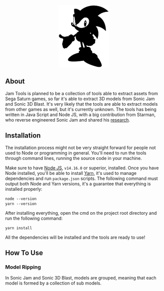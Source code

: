 <center>
  <img src="logo.png" height=200 />
</center>

## About

Jam Tools is planned to be a collection of tools able to extract assets from Sega Saturn games, so far it's able to extract 3D models from Sonic Jam and Sonic 3D Blast. It's very likely that the tools are able to extract models from other games as well, but it's currently unknown. The tools has being written in Java Script and Node JS, with a big contribution from Starman, who reverse engineered Sonic Jam and shared his [research](http://info.sonicretro.org/SCHG:Sonic_Jam).

## Installation

The installation process might not be very straight forward for people not used to Node or programming in general. You'll need to run the tools through command lines, running the source code in your machine.

Make sure to have [Node JS](https://nodejs.org), `v14.16.0` or superior, installed. Once you have Node installed, you'll be able to install [Yarn](https://classic.yarnpkg.com/en/docs/install/#windows-stable), it's used to manage dependencies and run `package.json` scripts. The following command must output both Node and Yarn versions, it's a guarantee that everything is installed properly:

```
node --version
yarn --version
```

After installing everything, open the cmd on the project root directory and run the following command:

```
yarn install
```

All the dependencies will be installed and the tools are ready to use!

## How To Use

### Model Ripping

In Sonic Jam and Sonic 3D Blast, models are grouped, meaning that each model is formed by a collection of sub models.
